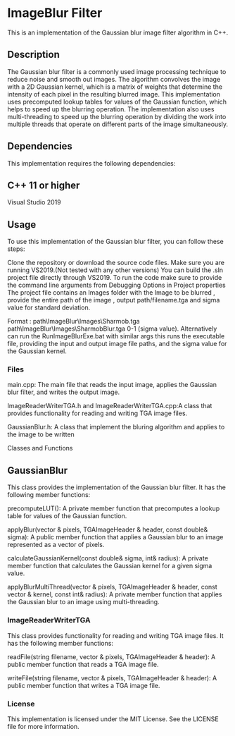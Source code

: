 # ImageBlur Filter
This is an implementation of the Gaussian blur image filter algorithm in C++.

## Description
The Gaussian blur filter is a commonly used image processing technique to reduce noise and smooth out images.
The algorithm convolves the image with a 2D Gaussian kernel, which is a matrix of weights that determine the intensity of each pixel in the resulting blurred image.
This implementation uses precomputed lookup tables for values of the Gaussian function, which helps to speed up the blurring operation.
The implementation also uses multi-threading to speed up the blurring operation by dividing the work into multiple threads that operate on different parts of the image simultaneously.

## Dependencies
This implementation requires the following dependencies:

## C++ 11 or higher
Visual Studio 2019

## Usage
To use this implementation of the Gaussian blur filter, you can follow these steps:

Clone the repository or download the source code files.
Make sure you are running VS2019.(Not tested with any other versions)
You can build the .sln project file directly through VS2019.
To run the code make sure to provide the command line arguments from Debugging Options in Project properties
The project file contains an Images folder with the Image to be blurred , provide the entire path of the image , output path/filename.tga and sigma value for standard deviation.

Format :
path\ImageBlur\Images\Sharmob.tga path\ImageBlur\Images\SharmobBlur.tga 0-1 (sigma value).
Alternatively can run the RunImageBlurExe.bat with similar args this runs the executable file, providing the input and output image file paths, and the sigma value for the Gaussian kernel.


### Files
main.cpp: The main file that reads the input image, applies the Gaussian blur filter, and writes the output image.

ImageReaderWriterTGA.h and ImageReaderWriterTGA.cpp:A class that provides functionality for reading and writing TGA image files.

GaussianBlur.h: A class that implement the bluring algorithm and applies to the image to be written

Classes and Functions

## GaussianBlur
This class provides the implementation of the Gaussian blur filter. It has the following member functions:

precomputeLUT(): A private member function that precomputes a lookup table for values of the Gaussian function.

applyBlur(vector<Pixel> & pixels, TGAImageHeader & header, const double& sigma): A public member function that applies a Gaussian blur to an image represented as a vector of pixels.
 
calculateGaussianKernel(const double& sigma, int& radius): A private member function that calculates the Gaussian kernel for a given sigma value.
 
applyBlurMultiThread(vector<Pixel> & pixels, TGAImageHeader & header, const vector<double> & kernel, const int& radius): A private member function that applies the Gaussian blur to an image using multi-threading.
 
### ImageReaderWriterTGA
This class provides functionality for reading and writing TGA image files. It has the following member functions:
 
readFile(string filename, vector<Pixel> & pixels, TGAImageHeader & header): A public member function that reads a TGA image file.
 
writeFile(string filename, vector<Pixel> & pixels, TGAImageHeader & header): A public member function that writes a TGA image file.

### License
This implementation is licensed under the MIT License. See the LICENSE file for more information.
